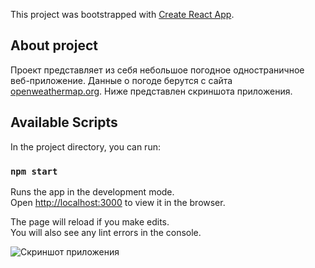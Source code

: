 This project was bootstrapped with [Create React App](https://github.com/facebook/create-react-app).

## About project

Проект представляет из себя небольшое погодное одностраничное веб-приложение.
Данные о погоде берутся с сайта [ openweathermap.org](https://openweathermap.org/).
Ниже представлен скриншота приложения.

## Available Scripts

In the project directory, you can run:

### `npm start`

Runs the app in the development mode.<br />
Open [http://localhost:3000](http://localhost:3000) to view it in the browser.

The page will reload if you make edits.<br />
You will also see any lint errors in the console.

![Скриншот приложения](https://github.com/AknietKh/React-Weather-App/tree/master/public/weather-app.png)